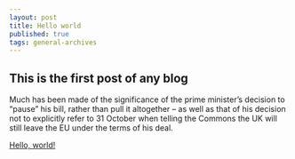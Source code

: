```yaml
---
layout: post
title: Hello world
published: true
tags: general-archives
---
```

## This is the first post of any blog

Much has been made of the significance of the prime minister’s decision to “pause” his bill, rather than pull it altogether – as well as that of his decision not to explicitly refer to 31 October when telling the Commons the UK will still leave the EU under the terms of his deal.

<a href="http://euronews.com" target="_blank">Hello, world!</a>
